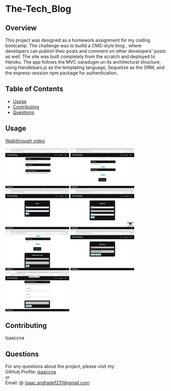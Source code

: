 # The-Tech_Blog

## Overview
  This project was designed as a homework assignment for my coding bootcamp. The challenge was to builld a CMS-style blog , where developers can publish their posts and comment on other developers' posts as well. The site was built completely from the scratch and deployed to Heroku. The app follows the MVC oaradugm un its architectural structure, using Handlebars.js as the templating language, Sequelize as the ORM, and the express-session npm package for authentication.  


  ## Table of Contents
   - [Usage](#usage)
   - [Contributing](#contributing)
   - [Questions](#questions)


  ## Usage

   [Walkthrough video](https://watch.screencastify.com/v/L2P3pSWAHy3b3PQc7dlz)

   <img src="public/images/homepage.png" alt="homepage" width="200px" />

   <img src="public/images/dashboard-page.png" alt="dashboard page" width="200px" />
   
   <img src="public/images/loginpage.png" alt="loginpage" width="200px" />

  <img src="public/images/signup-form.png" alt="signup page" width="200px" />

  <img src="public/images/newpost.png" alt="newpost form page" width="200px" />

  <img src="public/images/editpost-page.png" alt="edit post page" width="200px" />

  <img src="public/images/single-post.png" alt="single post page" width="200px" />

  ## Contributing
   Isaaccna

  ## Questions
   For any questions about the project, please visit my:  
   GitHub Profile: [isaaccna](https://github.com/isaaccna)  
   or  
   Email: @ isaac.andrade1231@gmail.com